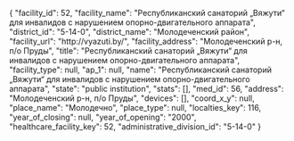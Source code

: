 {
    "facility_id": 52,
    "facility_name": "Республиканский санаторий „Вяжути“ для инвалидов с нарушением опорно-двигательного аппарата",
    "district_id": "5-14-0",
    "district_name": "Молодеченский район",
    "facility_url": "http:\/\/vyazuti.by\/",
    "facility_address": "Молодеченский р-н, п\/о Пруды",
    "title": "Республиканский санаторий „Вяжути“ для инвалидов с нарушением опорно-двигательного аппарата",
    "facility_type": null,
    "ap_1": null,
    "name": "Республиканский санаторий „Вяжути“ для инвалидов с нарушением опорно-двигательного аппарата",
    "state": "public institution",
    "stats": [],
    "med_id": 56,
    "address": "Молодеченский р-н, п\/о Пруды",
    "devices": [],
    "coord_x_y": null,
    "place_name": "Молодечно",
    "place_type": null,
    "localties_key": 116,
    "year_of_closing": null,
    "year_of_opening": "2000",
    "healthcare_facility_key": 52,
    "administrative_division_id": "5-14-0"
}